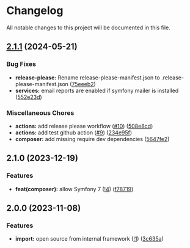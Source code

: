 # Changelog

All notable changes to this project will be documented in this file.

## [2.1.1](https://github.com/le-phare/import-bundle/compare/v2.1.0...v2.1.1) (2024-05-21)


### Bug Fixes

* **release-please:** Rename release-please-manifest.json to .release-please-manifest.json ([75eeeb2](https://github.com/le-phare/import-bundle/commit/75eeeb250960d31eb1b803ce07de004b336d5138))
* **services:** email reports are enabled if symfony mailer is installed ([552e23d](https://github.com/le-phare/import-bundle/commit/552e23d53012c391732fce0e15114ddbd3ca3782))


### Miscellaneous Chores

* **actions:** add release please workflow ([#10](https://github.com/le-phare/import-bundle/issues/10)) ([508e8cd](https://github.com/le-phare/import-bundle/commit/508e8cd54800fdb35403416907e9e9b010556faf))
* **actions:** add test github action ([#9](https://github.com/le-phare/import-bundle/issues/9)) ([234e95f](https://github.com/le-phare/import-bundle/commit/234e95f7d31e57a4ce7489f357fc2bb2d0616227))
* **composer:** add missing require dev dependencies ([5647fe2](https://github.com/le-phare/import-bundle/commit/5647fe26b7ce13535b54f266ee1ed8c33ac1ee59))

## 2.1.0 (2023-12-19)

### Features

* **feat(composer):** allow Symfony 7 ([!4](https://github.com/le-phare/import-bundle/pull/4)) ([f78719](https://github.com/le-phare/import-bundle/commit/f787192f8a04de6cefbd9fd65f8addaecf68d5e5))

## 2.0.0 (2023-11-08)

### Features

* **import:** open source from internal framework ([!1](https://github.com/le-phare/import-bundle/pull/1)) ([3c635a](https://github.com/le-phare/import-bundle/commit/3c635aae84bbc2797710a3f387b7b75cef3667ff))
